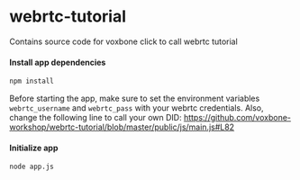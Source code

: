 # webrtc-tutorial
Contains source code for voxbone click to call webrtc tutorial

#### Install app dependencies
```bash
npm install
```

Before starting the app, make sure to set the environment variables `webrtc_username` and `webrtc_pass` with your webrtc credentials.
Also, change the following line to call your own DID: <https://github.com/voxbone-workshop/webrtc-tutorial/blob/master/public/js/main.js#L82>

#### Initialize app
```bash
node app.js
```
